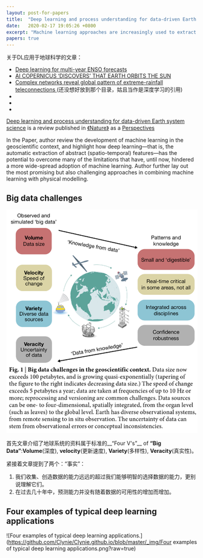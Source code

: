 ```yaml
---
layout: post-for-papers
title:  "Deep learning and process understanding for data-driven Earth system science"
date:   2020-02-17 19:05:26 +0800
excerpt: "Machine learning approaches are increasingly used to extract patterns and insights from the ever-increasing stream of geospatial data, but current approaches may not be optimal when system behaviour is dominated by spatial or temporal context. Here, rather than amending classical machine learning, we argue that these contextual cues should be used as part of deep learning (an approach that is able to extract spatio-temporal features automatically) to gain further process understanding of Earth system science problems, improving the predictive ability of seasonal forecasting and modelling of long-range spatial connections across multiple timescales, for example. The next step will be a hybrid modelling approach, coupling physical process models with the versatility of data-driven machine learning."
papers: true
---
```



关于DL应用于地球科学的文章：

* [Deep learning for multi-year ENSO forecasts](https://www.nature.com/articles/s41586-019-1559-7)
* [AI COPERNICUS ‘DISCOVERS’ THAT EARTH ORBITS THE SUN](https://europepmc.org/abstract/med/31719694)
* [Complex networks reveal global pattern of extreme-rainfall teleconnections ](https://www.nature.com/articles/s41586-018-0872-x) (还没想好放到那个目录，姑且当作是深度学习的引用)
* []()
* []()
* []()


[Deep learning and process understanding for data-driven Earth system science](https://www.nature.com/articles/s41586-019-0912-1) is a review published in [《Nature》](https://www.nature.com/articles/s41586-019-0912-1) as a [Perspectives](https://www.nature.com/nature/articles?type=perspective)

In the Paper, author review the development of machine learning in the geoscientific context, and highlight how deep learning—that is, the automatic extraction of abstract (spatio-temporal) features—has the potential to overcome many of the limitations that have, until now, hindered a more wide-spread adoption of machine learning. Author further lay out the most promising but also challenging approaches in combining machine learning with physical modelling.



## Big data challenges


![Big data challenges in the geoscientific context.](https://github.com/Clynie/Clynie.github.io/blob/master/_img/Big_data_challenges_in_the_geoscientific.png?raw=true)


首先文章介绍了地球系统的资料属于标准的__“Four V's”__ of __“Big Data”__:__Volume__(深度), __velocity__(更新速度), __Variety__(多样性), __Veracity__(真实性)。

紧接着文章提到了两个：“事实”：
1. 我们收集、创造数据的能力远远的超过我们能够明智的选择数据的能力，更别说理解它们。
2. 在过去几十年中，预测能力并没有随着数据的可用性的增加而增加。




## Four examples of typical deep learning applications


![Four examples of typical deep learning applications.](https://github.com/Clynie/Clynie.github.io/blob/master/_img/Four examples of typical deep learning applications.png?raw=true)

